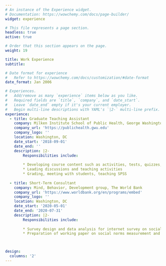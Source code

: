 ```yaml
---
# An instance of the Experience widget.
# Documentation: https://wowchemy.com/docs/page-builder/
widget: experience

# This file represents a page section.
headless: true
active: true

# Order that this section appears on the page.
weight: 19

title: Work Experience
subtitle:

# Date format for experience
#   Refer to https://wowchemy.com/docs/customization/#date-format
date_format: Jan 2006

# Experiences.
#   Add/remove as many `experience` items below as you like.
#   Required fields are `title`, `company`, and `date_start`.
#   Leave `date_end` empty if it's your current employer.
#   Begin multi-line descriptions with YAML's `|2-` multi-line prefix.
experience:
  - title: Graduate Teaching Assistant
    company: Milken Institute School of Public Health, George Washington University
    company_url: 'https://publichealth.gwu.edu'
    company_logo: ''
    location: Washington, DC
    date_start: '2018-09-01'
    date_end: ''
    description: |2-
        Responsibilities include:
        
        * Developing course content such as activities, tests, quizzes, etc.
        * Leading discussions and teaching activities
        * Grading, meeting with students, teaching SPSS
        
  - title: Short-Term Consultant
    company: Mind, Behavior, Development group, The World Bank
    company_url: 'https://www.worldbank.org/en/programs/embed'
    company_logo: ''
    location: Washington, DC
    date_start: '2020-05-01'
    date_end: '2020-07-31'
    description: |2-
        Responsibilities include:
       
        * Survey design and data analysis for internet survey on social norms around household behaviors and COVID-19 impacts conducted in Jordan, Tunisia, and Morocco.
        * Preparation of working paper on social norms measurement and analysis approaches.

  

design:
  columns: '2'
---
```

